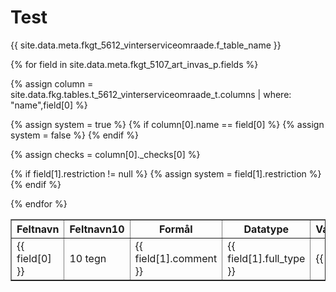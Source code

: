 ---
---
<h1>Test</h1>
{{ site.data.meta.fkgt_5612_vinterserviceomraade.f_table_name }}

<table border="1">
<tr><th>Feltnavn</th><th>Feltnavn10</th><th>Formål</th><th>Datatype</th><th>Værdiområde</th><th>Obligatorisk/frit</th><th>Eksempel</th><th>Systemfelt</th></tr>

{% for field in site.data.meta.fkgt_5107_art_invas_p.fields %}

<tr>
{% assign column = site.data.fkg.tables.t_5612_vinterserviceomraade_t.columns | where: "name",field[0] %}

{% assign system = true %}
{% if column[0].name == field[0] %}
    {% assign system = false %}
{% endif %}

{% assign checks = column[0]._checks[0] %}

{% if field[1].restriction != null %}
    {% assign system = field[1].restriction %}
{% endif %}

<td>{{ field[0] }}</td><td>10 tegn</td><td>{{ field[1].comment }}</td><td>{{ field[1].full_type }}</td><td>{{ checks }}</td><td>{{ column[0].is_nullable }}</td><td>fx</td><td>{{ system }}</td>

</tr>

{% endfor %}

</table>
